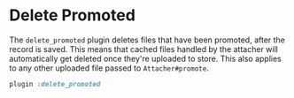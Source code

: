 # Delete Promoted

The `delete_promoted` plugin deletes files that have been promoted, after the
record is saved. This means that cached files handled by the attacher will
automatically get deleted once they're uploaded to store. This also applies to
any other uploaded file passed to `Attacher#promote`.

```rb
plugin :delete_promoted
```
